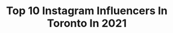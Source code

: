 ---
title: Top 10 Instagram Influencers In Toronto In 2021
description: >-
  Find top Instagram influencers in Toronto in 2021. Most popular hashtags: #toronto #heywildlove #torontodrinks.
platform: Instagram
hits: 2270
text_top: See the top-rated Instagram influencers on inBeat.
text_bottom: Our search engine aggregates 2270 Instagram influencers like this in Toronto, Canada for you to work with.
profiles:
  - username: "gonniegarko"
    fullname: >-
      GG
    bio: >-
      toronto
    location: "Canada"
    followers: 60196
    engagement: 910
    commentsToLikes: 0.012501
    id: ck0tviz5sbkfx0i196yzwkwyx
    verified: false
    hashtags: "#coachny, #coachxjlo, #mycalvins, #withfarfetch"
  - username: "glenna.walters"
    fullname: >-
      Glenna Walters
    bio: >-
      Toronto
    location: "Canada"
    followers: 494477
    engagement: 1588
    commentsToLikes: 0.008361
    id: ck13cffzg02oc0i19h3j0whqj
    verified: false
    hashtags: ""
  - username: "abillionmyles"
    fullname: >-
      Young Mylesyy🌴
    bio: >-
      Toronto
    location: "Canada"
    followers: 23539
    engagement: 281
    commentsToLikes: 0.035352
    id: ck5zp2a21rum30i14t3vpq2og
    verified: false
    hashtags: "#creatorsclub, #simple, #mambamentality, #mambaday"
  - username: "g.smalls"
    fullname: >-
      Gemma Smalley
    bio: >-
      Toronto
    location: "Canada"
    followers: 8425
    engagement: 1003
    commentsToLikes: 0.057241
    id: ck6u1v9g9o3aj0j71p8i74f5v
    verified: false
    hashtags: "#asslikethatchallenge, #ysabellecapitule, #asslikethat, #corny"
  - username: "boreees"
    fullname: >-
      BORIS
    bio: >-
      Toronto 🇨🇦
    location: "Canada"
    followers: 18639
    engagement: 798
    commentsToLikes: 0.022213
    id: ck0w0d9c3dluj0i19evjynatm
    verified: false
    hashtags: ""
  - username: "pairshilton"
    fullname: >-
      X Æ A-12 🖤🦇
    bio: >-
      Toronto| 🇧🇦🇭🇷
    location: "Canada"
    followers: 9024
    engagement: 386
    commentsToLikes: 0.045840
    id: ckap2vwwp0jm70i78ty2nfq1h
    verified: false
    hashtags: ""
  - username: "toronto"
    fullname: >-
      Toronto 🇨🇦
    bio: >-
      Welcome to Toronto⁣, Ontario, Canada. ⁣ ⁣ The main source for everything Toronto ❤️ ⁣
    location: "Canada"
    followers: 102938
    engagement: 729
    commentsToLikes: 0.020430
    id: ck15qrtnr4bqd0i19cl4c3saa
    verified: false
    hashtags: "#toronto, #raptors, #clippers, #nba"
  - username: "andreitalevin"
    fullname: >-
      Andreita Levin
    bio: >-
      Based in Canada | From Mexico ♡ 🤸🏻‍♀️Yoga/Pilates Teacher☼Dance Artist ➵ Wanderluster ✈️ 📍Toronto 🇨🇦
    location: "Canada"
    followers: 21558
    engagement: 602
    commentsToLikes: 0.062108
    id: ck0u7h3mp4njc0i19m5nnh9yv
    verified: false
    hashtags: "#igyoga, #yoga, #yogaeverydamnday, #igyogafam"
  - username: "madetwotravel"
    fullname: >-
      Marie & Gal | Love | Adventure
    bio: >-
      ✨Working towards our dreams 📍Currently in Toronto 🌙 Photography @mariannephotography.ca FREE EBOOK - Travel Blog - Digital Nomad ↓
    location: "Canada"
    followers: 53452
    engagement: 5080
    commentsToLikes: 0.091865
    id: ck0u9yekvavxj0i19cvaqy8ow
    verified: false
    hashtags: "#canadatravel, #torontophotographer, #explorequebec, #torontolife"
  - username: "mandilicous"
    fullname: >-
      Mandy | Food | Lifestyle
    bio: >-
      🇨🇦🇭🇰Published Model Lv 8 @googlelocalguides top1% Toronto @yelp elite @tiktok missmandilicous DM for collabs & invites 歡迎合作💕 Eng粵國 繁简
    location: "Canada"
    followers: 10231
    engagement: 2126
    commentsToLikes: 0.162206
    id: ck15pdxixxeob0i199dnoaf03
    verified: false
    hashtags: "#tastetoronto, #tastethesix, #bubbletea, #torontofoodies"
---